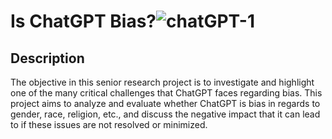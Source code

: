 # Is ChatGPT Bias?![chatGPT-1](https://github.com/erickingue/Senior-Research/assets/135284621/edaa9517-95b8-40bd-9056-1392262c03f8)
 ## Description
The objective in this senior research project is to investigate and highlight one of the many critical challenges that ChatGPT faces regarding bias. This project aims to analyze and evaluate whether ChatGPT is bias in regards to gender, race, religion, etc., and discuss the negative impact that it can lead to if these issues are not resolved or minimized. 
